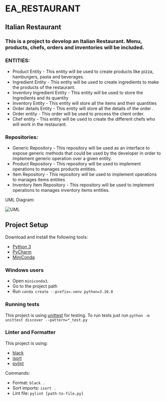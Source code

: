 # EA_RESTAURANT

## Italian Restaurant

### This is a project to develop an Italian Restaurant. Menu, products, chefs, orders and inventories will be included.

### ENTITIES:

* Product Entity - This entity will be used to create products like pizza, hamburgers, pasta and beverages.
* Ingredient Entity - This entity will be used to create ingredients to make the products of the restaurant.
* Inventory Ingredient Entity - This entity will be used to store the Ingredients and its quantity
* Inventory Entity - This entity will store all the items and their quantities
* Order details Entity - This entity will store all the details of the order .
* Order entity - This order will be used to process the client order.
* Chef entity - This entity will be used to create the different chefs who will work in the restaurant.

### Repositories:

* Generic Repository - This repository will be used as an interface to expose generic methods that could be used by the
  developer in order to implement generic operation over a given entity.
* Product Repository - This repository will be used to implement operations to manages products entities.
* Item Repository - This repository will be used to implement operations to manages items entities
* Inventory Item Repository - This repository will be used to implement operations to manages inventory items entities. 

UML Diagram:

![UML](https://github.com/eapg/EA_RESTAURANT/blob/feature/inventory-item-repository/UML_Diagram.png?raw=true)

## Project Setup

Download and install the following tools:

* [Python 3](https://www.python.org/downloads/)
* [PyCharm](https://www.jetbrains.com/pycharm/)
* [MiniConda](https://docs.conda.io/en/latest/miniconda.html)

### Windows users

* Open `miniconda3`.
* Go to the project path
* Run `conda create --prefix=.venv python=3.10.0`

### Running tests

This project is using [unittest](https://docs.python.org/3/library/unittest.html) for testing. To run tests just
run `python -m unittest discover --pattern=*_test.py`

### Linter and Formatter

This project is using:

* [black](https://pypi.org/project/black/)
* [isort](https://pypi.org/project/isort/)
* [pylint](https://pypi.org/project/pylint/)

Commands:

* Format: `black .`
* Sort imports: `isort .`
* Lint file: `pylint [path-to-file.py]`
